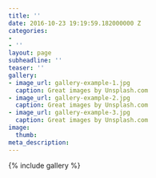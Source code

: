 ```yaml
---
title: ''
date: 2016-10-23 19:19:59.182000000 Z
categories:
- 
- ''
layout: page
subheadline: ''
teaser: ''
gallery:
- image_url: gallery-example-1.jpg
  caption: Great images by Unsplash.com
- image_url: gallery-example-2.jpg
  caption: Great images by Unsplash.com
- image_url: gallery-example-3.jpg
  caption: Great images by Unsplash.com
image:
  thumb: 
meta_description: 
---
```


{% include gallery %}
